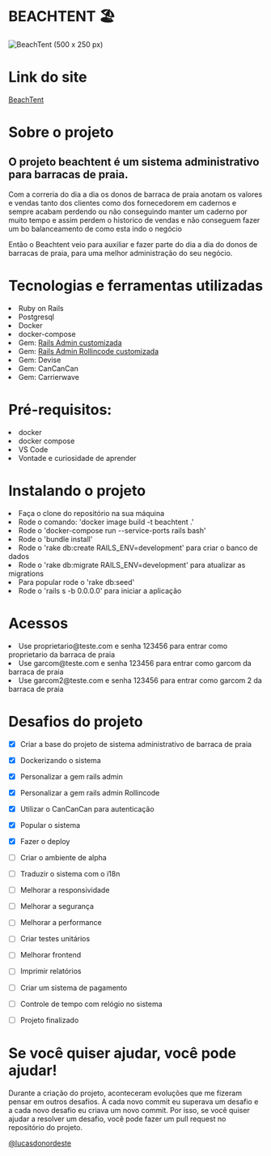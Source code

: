 # BEACHTENT 🏖 

![BeachTent (500 x 250 px)](https://user-images.githubusercontent.com/62475727/138617143-eab8a6ba-7b53-4843-97fe-0b4ba2a48726.png)



# Link do site

<a href="https://beachtent.herokuapp.com/">BeachTent</a>

# Sobre o projeto

<h2>O projeto beachtent é um sistema administrativo para barracas de praia.</h2>
<p> Com a correria do dia a dia os donos de barraca de praia anotam os valores e vendas tanto dos clientes como dos fornecedorem em cadernos e sempre acabam perdendo ou não conseguindo manter um caderno por muito tempo e assim perdem o historico de vendas e não conseguem fazer um bo balanceamento de como esta indo o negócio</p>
<p>Então o Beachtent veio para auxiliar e fazer parte do dia a dia do donos de barracas de praia, para uma melhor administração do seu negócio.</p>


# Tecnologias e ferramentas utilizadas

<li>Ruby on Rails
<li>Postgresql
<li>Docker
<li>docker-compose
<li>Gem: <a href="https://github.com/lucasdonordeste/rails_admin.git" > Rails Admin customizada </a>
<li>Gem:  <a href="https://github.com/lucasdonordeste/rollincode_custom.git">Rails Admin Rollincode customizada</a>
<li>Gem: Devise
<li>Gem: CanCanCan
<li>Gem: Carrierwave



# Pré-requisitos:

<li>docker
<li>docker compose
<li>VS Code
<li>Vontade e curiosidade de aprender


# Instalando o projeto

<li>Faça o clone do repositório na sua máquina
<li>Rode o comando: 'docker image build -t beachtent .'
<li>Rode o 'docker-compose run --service-ports rails bash'
<li>Rode o 'bundle install'
<li>Rode o 'rake db:create RAILS_ENV=development' para criar o banco de dados
<li>Rode o 'rake db:migrate RAILS_ENV=development' para atualizar as migrations
<li>Para popular rode o 'rake db:seed'
<li>Rode o 'rails s -b 0.0.0.0' para iniciar a aplicação


# Acessos

<li>Use proprietario@teste.com e senha 123456 para entrar como proprietario da barraca de praia
<li>Use garcom@teste.com e senha 123456 para entrar como garcom da barraca de praia
<li>Use garcom2@teste.com e senha 123456 para entrar como garcom 2 da barraca de praia

# Desafios do projeto

- [x] Criar a base do projeto de sistema administrativo de barraca de praia
- [x] Dockerizando o sistema
- [x] Personalizar a gem rails admin
- [x] Personalizar a gem rails admin Rollincode
- [x] Utilizar o CanCanCan para autenticação
- [x] Popular o sistema
- [x] Fazer o deploy
- [ ] Criar o ambiente de alpha
- [ ] Traduzir o sistema com o i18n
- [ ] Melhorar a responsividade
- [ ] Melhorar a segurança
- [ ] Melhorar a performance
- [ ] Criar testes unitários 
- [ ] Melhorar frontend
- [ ] Imprimir relatórios
- [ ] Criar um sistema de pagamento
- [ ] Controle de tempo com relógio no sistema
- [ ] Projeto finalizado 




# Se você quiser ajudar, você pode ajudar!

Durante a criação do projeto, aconteceram evoluções que me fizeram pensar em outros desafios.
A cada novo commit eu superava um desafio e a cada novo desafio eu criava um novo commit.
Por isso, se você quiser ajudar a resolver um desafio, você pode fazer um pull request no repositório do projeto.





<a style="align-self: center;" href="https://www.linkedin.com/in/lucasdonordeste/">@lucasdonordeste</a>


